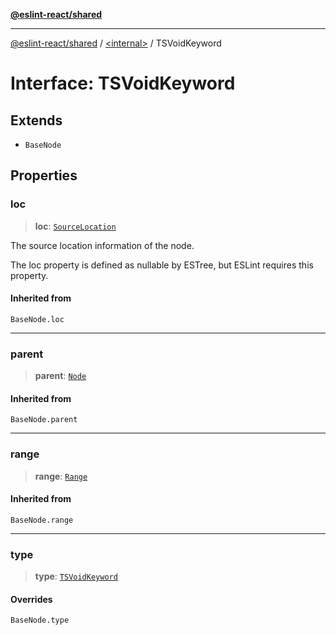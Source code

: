 [**@eslint-react/shared**](../../README.md)

***

[@eslint-react/shared](../../README.md) / [\<internal\>](../README.md) / TSVoidKeyword

# Interface: TSVoidKeyword

## Extends

- `BaseNode`

## Properties

### loc

> **loc**: [`SourceLocation`](SourceLocation.md)

The source location information of the node.

The loc property is defined as nullable by ESTree, but ESLint requires this property.

#### Inherited from

`BaseNode.loc`

***

### parent

> **parent**: [`Node`](../type-aliases/Node.md)

#### Inherited from

`BaseNode.parent`

***

### range

> **range**: [`Range`](../type-aliases/Range.md)

#### Inherited from

`BaseNode.range`

***

### type

> **type**: [`TSVoidKeyword`](../README.md#tsvoidkeyword)

#### Overrides

`BaseNode.type`
